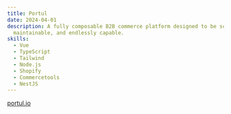 ```yaml
---
title: Portul
date: 2024-04-01
description: A fully composable B2B commerce platform designed to be scalable,
  maintainable, and endlessly capable.
skills:
  - Vue
  - TypeScript
  - Tailwind
  - Node.js
  - Shopify
  - Commercetools
  - NestJS
---
```

[portul.io](https://www.portul.io/)